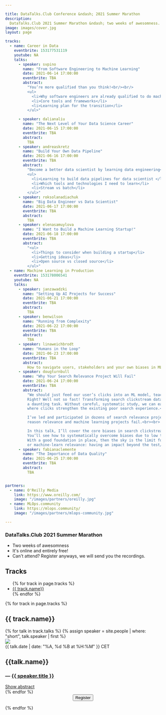 ```yaml
---

title: DataTalks.Club Conference &ndash; 2021 Summer Marathon 
description:
  DataTalks.Club 2021 Summer Marathon &ndash; two weeks of awesomness.
image: images/cover.jpg
layout: page

tracks:
  - name: Career in Data
    eventbrite: 153177531119
    youtube: NA
    talks:
      - speaker: svpino
        name: "From Software Engineering to Machine Learning"
        date: 2021-06-14 17:00:00
        eventbrite: TBA
        abstract:
          "You’re more qualified than you think!<br/><br/>
          <ul>
            <li>Why software engineers are already qualified to do machine learning</li>
            <li>Core tools and frameworks</li>
            <li>Learning plan for the transition</li>
          </ul>"

      - speaker: dalianaliu
        name: "The Next Level of Your Data Science Career"
        date: 2021-06-15 17:00:00
        eventbrite: TBA
        abstract:
          TBA
      - speaker: andreaskretz
        name: "Build Your Own Data Pipeline"
        date: 2021-06-16 17:00:00
        eventbrite: TBA
        abstract:
          "Become a better data scientist by learning data engineering<br/><br/>
          <ul>
            <li>Learning to build data pipelines for data scientist </li>
            <li>Which tools and technologies I need to learn</li>
            <li>Stream vs batch</li>
          </ul>"
      - speaker: roksolanadiachuk
        name: "Big Data Engineer vs Data Scientist"
        date: 2021-06-17 17:00:00
        eventbrite: TBA
        abstract:
          TBA
      - speaker: elenasamuylova
        name: "I Want to Build a Machine Learning Startup!"
        date: 2021-06-18 17:00:00
        eventbrite: TBA
        abstract:
          "<ul>
            <li>Things to consider when building a startup</li>
            <li>Getting ideas</li>
            <li>Open source vs closed source</li>
          </ul>"
  - name: Machine Learning in Production
    eventbrite: 153178006541
    youtube: NA
    talks:
      - speaker: janzawadzki
        name: "Setting Up AI Projects for Success"
        date: 2021-06-21 17:00:00
        eventbrite: TBA
        abstract:
          TBA
      - speaker: benwilson
        name: "Running from Complexity"
        date: 2021-06-22 17:00:00
        eventbrite: TBA
        abstract:
          TBA
      - speaker: linaweichbrodt
        name: "Humans in the Loop"
        date: 2021-06-23 17:00:00
        eventbrite: TBA
        abstract:
          How to navigate users, stakeholders and your own biases in MLOps
      - speaker: dougturnbull
        name: "Why Your Search Relevance Project Will Fail"
        date: 2021-06-24 17:00:00
        eventbrite: TBA
        abstract:
          "We should just feed our user’s clicks into an ML model, teaching it to rank what’s clicked more...
          Right? Well not so fast! Transforming search clickstream data into usable training data can be
          a daunting task. Without careful, systematic study, we can easily create a negative feedback loop
          where clicks strengthen the existing poor search experience.<br><br>

          I’ve led and participated in dozens of search relevance projects. Poor training data is the #1
          reason relevance and machine learning projects fail.<br><br>

          In this talk, I’ll cover the core biases in search clickstream data and what to do about it.
          You’ll see how to systematically overcome biases due to low traffic and how you display results.
          With a good foundation in place, then the sky is the limit for how much you can grow, tune,
          or machine-learn relevance: having an impact beyond the test/training split!"
      - speaker: fabianaclemente
        name: "The Importance of Data Quality"
        date: 2021-06-25 17:00:00
        eventbrite: TBA
        abstract:
          TBA


partners:
  - name: O'Reilly Media
    link: https://www.oreilly.com/
    image: "/images/partners/oreilly.jpg"
  - name: MLOps.community
    link: https://mlops.community/
    image: "/images/partners/mlops-community.jpg"

---
```



### DataTalks.Club 2021 Summer Marathon

* Two weeks of awesomness
* It's online and entirely free!
* Can't attend? Register anyways, we will send you the recordings.


<h2>Tracks</h2>

<ul>
{% for track in page.tracks %}
  <li>
    <a href="#{{ track.name | slugify }}">{{ track.name}}</a>
  </li>
{% endfor %}
</ul>

{% for track in page.tracks %}
<h2 id="{{ track.name | slugify }}">{{ track.name}}</h2>

<div class="conference-talks">
{% for talk in track.talks %}
  {% assign speaker = site.people | where: "short", talk.speaker | first %}
  <div class="talk-wrap d-flex">
    <div class="talk-speaker-img-container">
      <img class="talk-speaker-img" src="/{{speaker.picture}}" />
    </div>
    <div class="talk-details">
      <span class="datetime">{{ talk.date | date: "%A, %d %B at %H:%M" }} CET</span>
      <h2>{{talk.name}}</h2>
      <h3 class="speaker-name">— <a href="/people/{{talk.speaker}}.html" target="_blank">{{ speaker.title }}</a></h3>
      <span class="toggle-abscract"><a href="javascript:void();" onclick="toggle('{{ talk.name | slugify }}')">Show abstract</a></span>
      <div class="talk-absctract" id="{{ talk.name | slugify }}" style="display: none;">{{ talk.abstract }}</div>
    </div>
  </div>
{% endfor %}
</div>

<center class="my-3">
<button class="btn btn-secondary btn-lg" id="eventbrite-widget-modal-trigger-{{ track.eventbrite }}" type="button">
  <i class="fas fa-check"></i> Register
</button>
</center>

{% endfor %}



<script src="https://www.eventbrite.com/static/widgets/eb_widgets.js"></script>

<script type="text/javascript">
  var exampleCallback = function() {
      console.log('Order complete!');
  };

  {% for track in page.tracks %}
  window.EBWidgets.createWidget({
      widgetType: 'checkout',
      eventId: '{{ track.eventbrite }}',
      modal: true,
      modalTriggerElementId: 'eventbrite-widget-modal-trigger-{{ track.eventbrite }}',
      onOrderComplete: exampleCallback
  });
  {% endfor %}

  function toggle(name) {
    var x = document.getElementById(name);
    if (x.style.display === "none") {
      x.style.display = "block";
    } else {
      x.style.display = "none";
    }
  }
</script>
